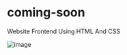 # coming-soon

Website Frontend Using HTML And CSS

![image](https://github.com/si3r4/coming-soon-/blob/main/sample.png)
